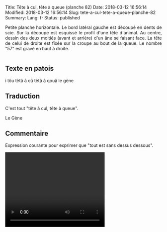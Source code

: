 Title: Tête à cul, tête à queue (planche 82)
Date: 2018-03-12 16:56:14
Modified: 2018-03-12 16:56:14
Slug: tete-a-cul-tete-a-queue-planche-82
Summary: 
Lang: fr
Status: published

<p style="text-align:justify;">Petite planche horizontale. Le bord latéral gauche est découpé en dents de scie. Sur la découpe est esquissé le profil d'une tête d'animal. Au centre, dessin des deux moitiés (avant et arrière) d'un âne se faisant face. La tête de celui de droite est fixée sur la croupe au bout de la queue. Le nombre "57" est gravé en haut à droite.</p>

<figure class="image-block" style="float: center;">
  <img alt="" src="{static}/images/planche_82.png">
  <figcaption style="max-width: 680px"></figcaption>
</figure>

## Texte en patois
i  tôu  tètâ  â  cû   tètâ  â  qouâ                                le  gène

## Traduction
C'est tout "tête à cul, tête à queue".

Le Gène

## Commentaire
Expression courante pour exprimer que "tout est sans dessus dessous".

<video width="320" height="240" controls>
  <source src="{static}/videos/video_82.mp4" type="video/mp4">
</video>
